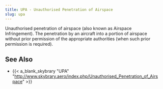 ```yaml
---
title: UPA - Unauthorised Penetration of Airspace
slug: upa
---
```


Unauthorised penetration of airspace (also known as Airspace Infringement).
The penetration by an aircraft into a portion of airspace without prior
permission of the appropriate authorities
(when such prior permission is required).

## See Also

* {{< a_blank_skybrary "UPA" "http://www.skybrary.aero/index.php/Unauthorised_Penetration_of_Airspace" >}}
